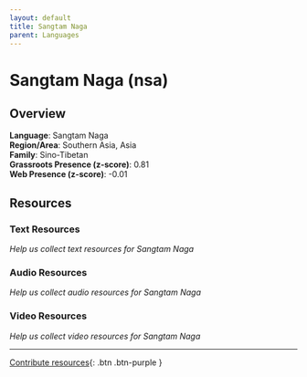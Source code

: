 ```yaml
---
layout: default
title: Sangtam Naga
parent: Languages
---
```


# Sangtam Naga (nsa)

## Overview

**Language**: Sangtam Naga  
**Region/Area**: Southern Asia, Asia  
**Family**: Sino-Tibetan  
**Grassroots Presence (z-score)**: 0.81  
**Web Presence (z-score)**: -0.01  

## Resources

### Text Resources
*Help us collect text resources for Sangtam Naga*

### Audio Resources
*Help us collect audio resources for Sangtam Naga*

### Video Resources
*Help us collect video resources for Sangtam Naga*

---

[Contribute resources](https://forms.office.com/e/1SfLJx3u1r){: .btn .btn-purple }
